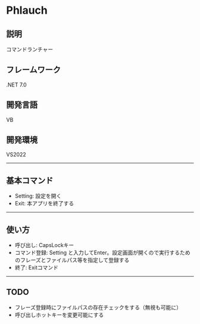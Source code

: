 # Phlauch
## 説明
コマンドランチャー
## フレームワーク
.NET 7.0
## 開発言語
VB
## 開発環境
VS2022
***
## 基本コマンド
* Setting: 設定を開く
* Exit: 本アプリを終了する
***
## 使い方
* 呼び出し: CapsLockキー
* コマンド登録: Setting と入力してEnter。設定画面が開くので実行するためのフレーズとファイルパス等を指定して登録する
* 終了: Exitコマンド
***
## TODO
* フレーズ登録時にファイルパスの存在チェックをする（無視も可能に）
* 呼び出しホットキーを変更可能にする
